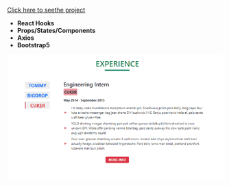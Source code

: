 [Click here to seethe project](https://tabs-project-with-react.vercel.app/)
<br>
- __React Hooks__ <br>
- __Props/States/Components__<br>
- __Axios__ <br>
- __Bootstrap5__<br>

<div align="center"><img src="https://github.com/MehmetCakir1/tabsProjectWithReact/blob/master/tabsProject.gif"</div>
